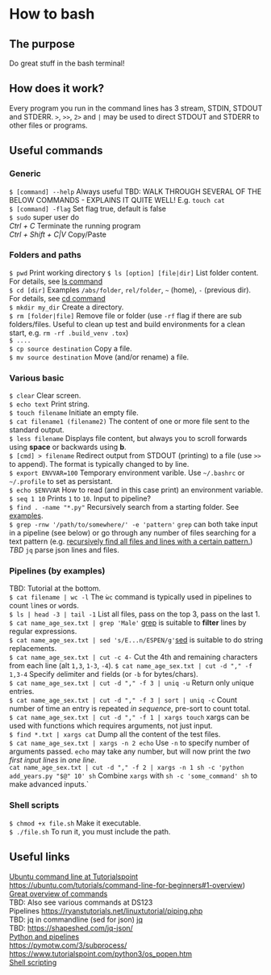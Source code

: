 # How to bash

## The purpose
Do great stuff in the bash terminal!

## How does it work?
Every program you run in the command lines has 3 stream, STDIN, STDOUT and STDERR. `>`, `>>`, `2>` and `|` may be used to direct STDOUT and STDERR to other files or programs.

## Useful commands

### Generic
`$ [command] --help` Always useful TBD: WALK THROUGH SEVERAL OF THE BELOW COMMANDS - EXPLAINS IT QUITE WELL! E.g. `touch cat`<br/>
`$ [command] -flag` Set flag true, default is false <br/>
`$ sudo` super user do <br/>
*Ctrl + C*  Terminate the running program<br/>
*Ctrl + Shift + C|V* Copy/Paste

### Folders and paths
`$ pwd` Print working directory
`$ ls [option] [file|dir]` List folder content. For details, see [ls command](https://www.rapidtables.com/code/linux/ls.html)<br/>
`$ cd [dir]` Examples `/abs/folder`, `rel/folder`, `~` (home), `-` (previous dir). For details, see [cd command](https://www.rapidtables.com/code/linux/cd.html)<br/>
`$ mkdir my_dir` Create a directory.<br/>
`$ rm [folder|file]` Remove file or folder (use `-rf` flag if there are sub folders/files. Useful to clean up test and build environments for a clean start, e.g. `rm -rf .build_venv .tox`)<br/>
`$ ....` <br/>
`$ cp source destination` Copy a file.<br/>
`$ mv source destination` Move (and/or rename) a file.<br/>

### Various basic
`$ clear` Clear screen.<br/>
`$ echo text` Print string.<br/>
`$ touch filename` Initiate an empty file.<br/>
`$ cat filename1 (filename2)` The content of one or more file sent to the standard output.<br/>
`$ less filename` Displays file content, but always you to scroll forwards using **space** or backwards using **b**.<br/>
`$ [cmd] > filename` Redirect output from STDOUT (printing) to a file (use `>>` to append). The format is typically changed to by line.<br/> 
`$ export ENVVAR=100` Temporary environment varible. Use `~/.bashrc` or `~/.profile` to set as persistant.<br/>
`$ echo $ENVVAR` How to read (and in this case print) an environment variable.<br/>
`$ seq 1 10` Prints `1` to `10`. Input to pipeline?<br/>
`$ find . -name "*.py"` Recursively search from a starting folder. See [examples](https://www.geeksforgeeks.org/find-command-in-linux-with-examples/).<br/>
`$ grep -rnw '/path/to/somewhere/' -e 'pattern'` `grep` can both take input in a pipeline (see below) or go through any number of files searching for a text pattern (e.g. [recursively find all files and lines with a certain pattern.](https://stackoverflow.com/questions/16956810/how-do-i-find-all-files-containing-specific-text-on-linux))  
*TBD* `jq` parse json lines and files.<br/>

### Pipelines (by examples)
TBD: Tutorial at the bottom.<br/>
`$ cat filename | wc -l` The `ẁc` command is typically used in pipelines to count `l`ines or `w`ords.<br/>
`$ ls | head -3 | tail -1` List all files, pass on the top 3, pass on the last 1.<br/>
`$ cat name_age_sex.txt | grep 'Male'` [grep](https://danielmiessler.com/study/grep/) is suitable to **filter** lines by regular expressions.<br/>
`$ cat name_age_sex.txt | sed 's/E...n/ESPEN/g'`[sed](https://www.tutorialspoint.com/sed/index.htm) is suitable to do string replacements.<br/>
`$ cat name_age_sex.txt | cut -c 4-` Cut the 4th and remaining `c`haracters from each line (alt `1,3`, `1-3`, `-4`).
`$ cat name_age_sex.txt | cut -d "," -f 1,3-4` Specify `d`elimiter and `f`ields (or `-b` for bytes/chars). <br/>
`$ cat name_age_sex.txt | cut -d "," -f 3 | uniq -u` Return only `u`nique entries.<br/>
`$ cat name_age_sex.txt | cut -d "," -f 3 | sort | uniq -c` Count number of time an entry is repeated *in sequence*, pre-sort to count total.<br/>
`$ cat name_age_sex.txt | cut -d "," -f 1 | xargs touch` xargs can be used with functions which requires arguments, not just input.<br/>
`$ find *.txt | xargs cat` Dump all the content of the test files.<br/>
`$ cat name_age_sex.txt | xargs -n 2 echo` Use `-n` to specify number of arguments passed. `echo` may take any number, but will now print the *two first input lines* in *one line*.<br/>
`cat name_age_sex.txt | cut -d "," -f 2 | xargs -n 1 sh -c 'python add_years.py "$@" 10' sh` Combine `xargs` with `sh -c 'some_command' sh` to make advanced inputs.`<br/>

### Shell scripts
`$ chmod +x file.sh` Make it executable.  
`$ ./file.sh` To run it, you must include the path.  



## Useful links
[Ubuntu command line at Tutorialspoint](https://www.tutorialspoint.com/ubuntu/ubuntu_command_line.htm)  
https://ubuntu.com/tutorials/command-line-for-beginners#1-overview)  
[Great overview of commands](https://medium.com/@duruldalkanat/bash-commands-guide-129c81cbfe87)  
TBD: Also see various commands at DS123  
Pipelines https://ryanstutorials.net/linuxtutorial/piping.php  
TBD: jq in commandline (sed for json) [jq](https://stedolan.github.io/jq/)  
TBD: https://shapeshed.com/jq-json/  
[Python and pipelines](https://docs.python.org/3/library/pipes.html)  
https://pymotw.com/3/subprocess/  
https://www.tutorialspoint.com/python3/os_popen.htm  
[Shell scripting](https://www.javatpoint.com/shell-scripting-tutorial)  
